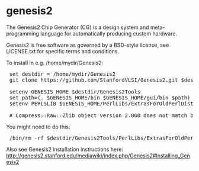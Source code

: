 genesis2
========

The Genesis2 Chip Generator (CG) is a design system and meta-programming language for automatically producing custom hardware.

Genesis2 is free software as governed by a BSD-style license, see LICENSE.txt for specific terms and conditions.

To install in e.g. /home/mydir/Genesis2:

<pre>
 set destdir = /home/mydir/Genesis2
 git clone https://github.com/StanfordVLSI/Genesis2.git $destdir
 
 setenv GENESIS_HOME $destdir/Genesis2Tools
 set path=(. $GENESIS_HOME/bin $GENESIS_HOME/gui/bin $path)
 setenv PERL5LIB $GENESIS_HOME/PerlLibs/ExtrasForOldPerlDistributions
</preL

If you get an error like this:

<pre>
 # Compress::Raw::Zlib object version 2.060 does not match bootstrap parameter...
</pre>

You might need to do this:

<pre>
 /bin/rm -rf $destdir/Genesis2Tools/PerlLibs/ExtrasForOldPerlDistributions/Compress
</pre>

Also see Genesis2 installation instructions here:
http://genesis2.stanford.edu/mediawiki/index.php/Genesis2#Installing_Genesis2
